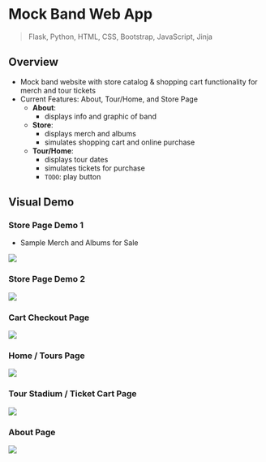 # Mock Band Web App

> Flask, Python, HTML, CSS, Bootstrap, JavaScript, Jinja

## Overview
* Mock band website with store catalog & shopping cart functionality for merch and tour tickets
* Current Features: About, Tour/Home, and Store Page
  * __About__: 
    * displays info and graphic of band
  * __Store__: 
    * displays merch and albums
    * simulates shopping cart and online purchase
  * __Tour/Home__: 
    * displays tour dates
    * simulates tickets for purchase
    * ```TODO```: play button

## Visual Demo

### Store Page Demo 1
* Sample Merch and Albums for Sale
<img src="https://github.com/jschhie/band-web-app/blob/main/newdemos/merch.png">

### Store Page Demo 2
<img src="https://github.com/jschhie/band-web-app/blob/main/newdemos/cart.png">

### Cart Checkout Page
<img src="https://github.com/jschhie/band-web-app/blob/main/newdemos/checkout.png">

### Home / Tours Page
<img src="https://github.com/jschhie/band-web-app/blob/main/newdemos/newtours.png">

### Tour Stadium / Ticket Cart Page
<img src="https://github.com/jschhie/band-web-app/blob/main/newdemos/new%20tickets2.png">

### About Page
<img src="https://github.com/jschhie/band-web-app/blob/main/newdemos/about.png">
